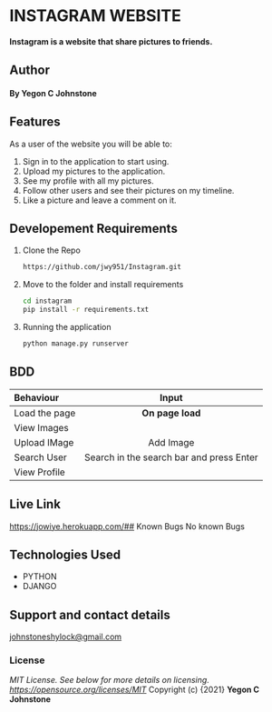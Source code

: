 # INSTAGRAM WEBSITE
#### Instagram is a website that share pictures to friends.
## Author
#### By **Yegon C Johnstone**
## Features
As a user of the website you will be able to:
1. Sign in to the application to start using.
2. Upload my pictures to the application.
3. See my profile with all my pictures.
4. Follow other users and see their pictures on my timeline.
5. Like a picture and leave a comment on it.
## Developement Requirements
1. Clone the Repo
      ```bash
      https://github.com/jwy951/Instagram.git
      ```
2. Move to the folder and install requirements
      ```bash
      cd instagram
      pip install -r requirements.txt
      ```
3. Running the application
      ```bash
      python manage.py runserver
      ```
## BDD
| Behaviour | Input | 
| :---------------- | :---------------: |
| Load the page | **On page load** | 
| View Images |  | 
| Upload IMage | Add Image |
| Search User | Search in the search bar and press Enter | 
| View Profile | 
 
## Live Link
https://jowiye.herokuapp.com/## Known Bugs
No known Bugs
## Technologies Used 
* PYTHON
* DJANGO
## Support and contact details
johnstoneshylock@gmail.com
### License
*MIT License.  See below for more details on licensing. https://opensource.org/licenses/MIT*
Copyright (c) {2021} **Yegon C Johnstone**
